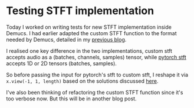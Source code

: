 # Testing STFT implementation

Today I worked on writing tests for new STFT implementation inside Demucs.
I had earlier adapted the custom STFT function to the format needed by Demucs, detailed in my [previous blog](../pytorch/reimplementing-pytorch-stft.md).

I realised one key difference in the two implementations, custom stft accepts audio as a (batches, channels, samples) tensor, while [pytorch stft](https://docs.pytorch.org/docs/stable/generated/torch.stft.html) accepts 1D or 2D tensors (batches, samples).

So before passing the input for pytorch's stft to custom stft, I reshape it via `x.view(-1, 1, length)` based on the solutions discussed [here](https://discuss.pytorch.org/t/best-way-to-convolve-on-different-channels-with-a-single-kernel/16501/4?u=dhunstack).

I've also been thinking of refactoring the custom STFT function since it's too verbose now. But this will be in another blog post.